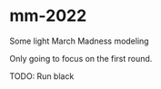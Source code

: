 # mm-2022
Some light March Madness modeling

Only going to focus on the first round.

TODO: Run black
